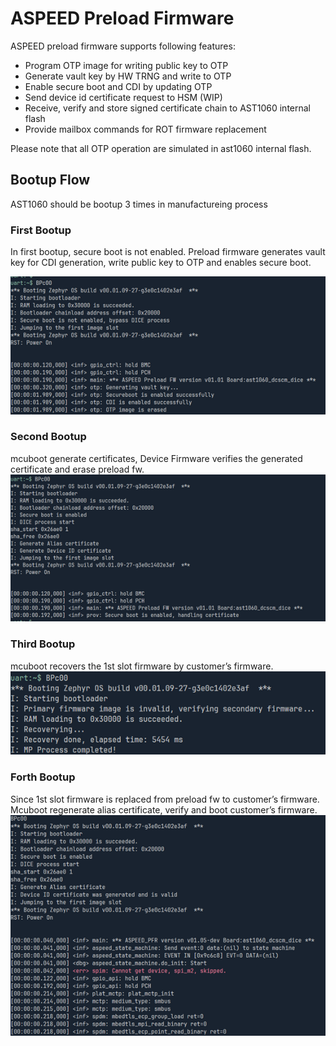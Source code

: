 # ASPEED Preload Firmware

ASPEED preload firmware supports following features:  
- Program OTP image for writing public key to OTP
- Generate vault key by HW TRNG and write to OTP
- Enable secure boot and CDI by updating OTP
- Send device id certificate request to HSM (WIP)
- Receive, verify and store signed certificate chain to AST1060 internal flash
- Provide mailbox commands for ROT firmware replacement

Please note that all OTP operation are simulated in ast1060 internal flash.

## Bootup Flow

AST1060 should be bootup 3 times in manufactureing process

### First Bootup
In first bootup, secure boot is not enabled. Preload firmware generates vault key for CDI generation, write public key to OTP and enables secure boot.

![alt text](doc/1stbooup.png)

### Second Bootup
mcuboot generate certificates, Device Firmware verifies the generated certificate and erase preload fw.  
![alt text](doc/2ndbootup.png)

### Third Bootup
mcuboot recovers the 1st slot firmware by customer’s firmware.
![alt text](doc/3rdbootup.png)

### Forth Bootup
Since 1st slot firmware is replaced from preload fw to customer’s firmware. Mcuboot regenerate alias certificate, verify and boot customer’s firmware.
![alt text](doc/4thbootup.png)
